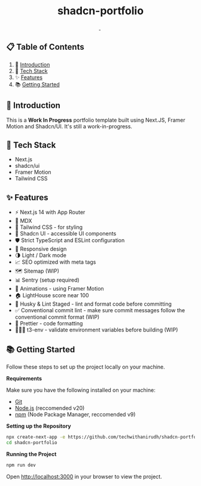 <p align="center">
  <img alt="" src="/.github/assets/cover.png" />
</p>

<h1 align="center">
  shadcn-portfolio
</h1>

<p align="center">
  <a aria-label="Framework" href="https://nextjs.org">
    <img alt="" src="https://img.shields.io/badge/Next.js-000000.svg?style=for-the-badge&logo=Next.js&labelColor=000">
  </a>
  <img alt="" src="https://img.shields.io/github/languages/top/techwithanirudh/shadcn-portfolio?style=for-the-badge&labelColor=000">
  <a aria-label="License" href="https://github.com/techwithanirudh/shadcn-portfolio/blob/main/LICENSE">
    <img alt="" src="https://img.shields.io/github/license/techwithanirudh/shadcn-portfolio?style=for-the-badge&labelColor=000">
  </a>
</p>

## 📋 Table of Contents

1. 🤖 [Introduction](#introduction)
2. 🚀 [Tech Stack](#tech-stack)
3. ✨ [Features](#features)
4. 📚 [Getting Started](#getting-started)

## <a name="introduction">🤖 Introduction</a>
This is a **Work In Progress** portfolio template built using Next.JS, Framer Motion and Shadcn/UI. It's still a work-in-progress.

## <a name="tech-stack">🚀 Tech Stack</a>

- Next.js
- shadcn/ui
- Framer Motion
- Tailwind CSS

## <a name="tech-stack">✨ Features</a>

- ⚡️ Next.js 14 with App Router
- 📝 MDX
- 🎨 Tailwind CSS - for styling
- 🌈 Shadcn UI - accessible UI components
- 🛡 Strict TypeScript and ESLint configuration
- 📱 Responsive design
- 🌗 Light / Dark mode
- 📈 SEO optimized with meta tags
- 🗺 Sitemap (WIP)
- 📊 Sentry (setup required)
- 🎨 Animations - using Framer Motion
- 🏠 LightHouse score near 100
- 🔨 Husky & Lint Staged - lint and format code before committing
- ✅ Conventional commit lint - make sure commit messages follow the conventional commit format (WIP)
- 💄 Prettier - code formatting
- 👷🏻‍♂️ t3-env - validate environment variables before building (WIP)

## <a name="getting-started">📚 Getting Started</a>

Follow these steps to set up the project locally on your machine.

**Requirements**

Make sure you have the following installed on your machine:

- [Git](https://git-scm.com/)
- [Node.js](https://nodejs.org/en) (reccomended v20)
- [npm](https://www.npmjs.com/) (Node Package Manager, reccomended v9)

**Setting up the Repository**

```bash
npx create-next-app -e https://github.com/techwithanirudh/shadcn-portfolio
cd shadcn-portfolio
```

**Running the Project**

```bash
npm run dev
```

Open [http://localhost:3000](http://localhost:3000) in your browser to view the project.

#
